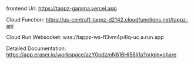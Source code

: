 frontend Url: 
https://tappz-gamma.vercel.app

Cloud Function:
https://us-central1-tappz-d2142.cloudfunctions.net/tappz-api

Cloud Run Websocket:
wss://tappz-ws-fl3vm4p4lq-uc.a.run.app


Detailed Documentation: 
https://app.eraser.io/workspace/azY0pdzmN616HI56li1a?origin=share